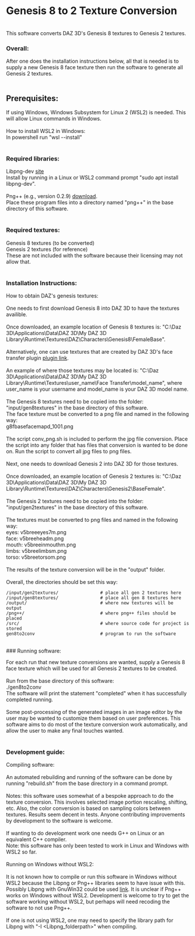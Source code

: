 # Genesis 8 to 2 Texture Conversion
<br>
This software converts DAZ 3D's Genesis 8 textures to Genesis 2 textures.<br>

### Overall:


After one does the installation instructions below, all that is needed is to supply a new Genesis 8 face texture then run the software to generate all Genesis 2 textures.<br>
<br>
## Prerequisites:


If using Windows, Windows Subsystem for Linux 2 (WSL2) is needed. This will allow Linux commands in Windows.<br>
<br>
How to install WSL2 in Windows:<br>
In powershell run "wsl --install"<br>
<br>
### Required libraries:

Libpng-dev [site](http://www.libpng.org/pub/png/libpng.html)<br>
Install by running in a Linux or WSL2 command prompt "sudo apt install libpng-dev".<br>
<br>
Png++ (e.g., version 0.2.9) [download](https://www.nongnu.org/pngpp/).<br>
Place these program files into a directory named "png++" in the base directory of this software.<br>
<br>
### Required textures:

Genesis 8 textures (to be converted)<br>
Genesis 2 textures (for reference)<br>
These are not included with the software because their licensing may not allow that.<br>
<br>
### Installation Instructions:

How to obtain DAZ's genesis textures:<br>
<br>
One needs to first download Genesis 8 into DAZ 3D to have the textures availible.<br>
<br>
Once downloaded, an example location of Genesis 8 textures is: "C:\Daz 3D\Applications\Data\DAZ 3D\My DAZ 3D Library\Runtime\Textures\DAZ\Characters\Genesis8\FemaleBase".<br>
<br>
Alternatively, one can use textures that are created by DAZ 3D's face transfer plugin [plugin link](https://www.daz3d.com/face-transfer-unlimited).<br>
<br>
An example of where those textures may be located is: "C:\Daz 3D\Applications\Data\DAZ 3D\My DAZ 3D Library\Runtime\Textures\user_name\Face Transfer\model_name", where user_name is your username and model_name is your DAZ 3D model name.<br>
<br>
The Genesis 8 textures need to be copied into the folder: "input/gen8textures" in the base directory of this software.<br>
The face texture must be converted to a png file and named in the following way:<br>
g8fbasefacemapd_1001.png<br>
<br> 
The script conv_png.sh is included to perform the jpg file conversion. Place the script into any folder that has files that conversion is wanted to be done on. Run the script to convert all jpg files to png files.<br>
<br>
Next, one needs to download Genesis 2 into DAZ 3D for those textures.<br>
<br>
Once downloaded, an example location of Genesis 2 textures is: "C:\Daz 3D\Applications\Data\DAZ 3D\My DAZ 3D Library\Runtime\Textures\DAZ\Characters\Genesis2\BaseFemale".<br>
<br>
The Genesis 2 textures need to be copied into the folder: "input/gen2textures" in the base directory of this software.<br>
<br>
The textures must be converted to png files and named in the following way:<br>
eyes: v5breeeyes7m.png<br>
face: v5breeheadm.png<br>
mouth: v5breeinmouthm.png<br>
limbs: v5breelimbsm.png<br>
torso: v5breetorsom.png<br>
<br>
The results of the texture conversion will be in the "output" folder.<br>
<br>
Overall, the directories should be set this way:<br>
```
/input/gen2textures/				# place all gen 2 textures here
/input/gen8textures/				# place all gen 8 textures here
/output/							# where new textures will be output
/png++/								# where png++ files should be placed
/src/								# where source code for project is stored
gen8to2conv							# program to run the software
```
<br>
### Running software:

For each run that new texture conversions are wanted, supply a Genesis 8 face texture which will be used for all Genesis 2 textures to be created.<br>
<br>
Run from the base directory of this software:<br>
./gen8to2conv<br>
The software will print the statement "completed" when it has successfully completed running.<br>
<br>
Some post-processing of the generated images in an image editor by the user may be wanted to customize them based on user preferences. This software aims to do most of the texture conversion work automatically, and allow the user to make any final touches wanted.<br>
<br>
### Development guide:

Compiling software:<br>
<br>
An automated rebuilding and running of the software can be done by running "rebuild.sh" from the base directory in a command prompt.<br>
<br>
Notes: this software uses somewhat of a bespoke approach to do the texture conversion. This involves selected image portion rescaling, shifting, etc. Also, the color conversion is based on sampling colors between textures. Results seem decent in tests. Anyone contributing improvements by development to the software is welcome.<br>
<br>
If wanting to do development work one needs G++ on Linux or an equivalent C++ compiler.<br>
Note: this software has only been tested to work in Linux and Windows with WSL2 so far.<br>
<br>
Running on Windows without WSL2:<br>
<br>
It is not known how to compile or run this software in Windows without WSL2 because the Libpng or Png++ libraries seem to have issue with this. Possibly Libpng with GnuWin32 could be used [link](https://gnuwin32.sourceforge.net/packages/libpng.htm). It is unclear if Png++ works on Windows without WSL2. Development is welcome to try to get the software working without WSL2, but perhaps will need recoding the software to not use Png++.<br>
<br>
If one is not using WSL2, one may need to specify the library path for Libpng with "-I <Libpng_folderpath>" when compiling.<br>